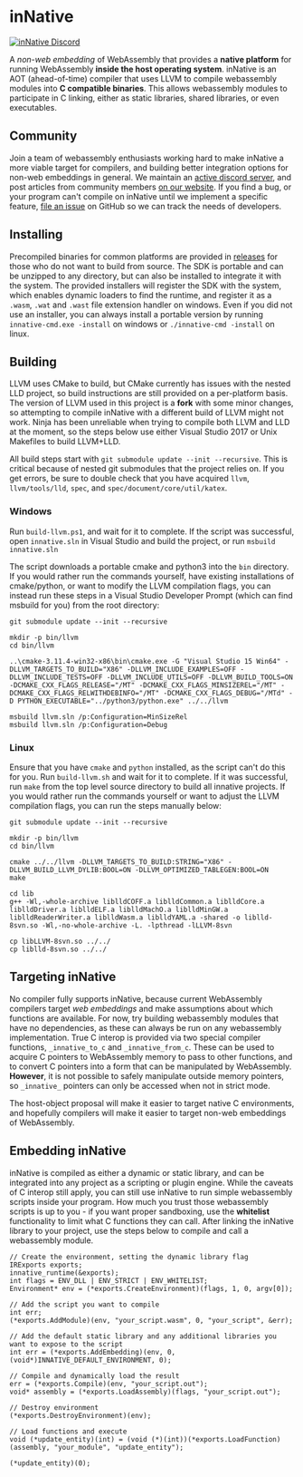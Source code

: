 # inNative
[![inNative Discord](https://img.shields.io/badge/Discord-%23inNative-blue.svg)](https://discord.gg/)

A *non-web embedding* of WebAssembly that provides a **native platform** for running WebAssembly **inside the host operating system**. inNative is an AOT (ahead-of-time) compiler that uses LLVM to compile webassembly modules into **C compatible binaries**. This allows webassembly modules to participate in C linking, either as static libraries, shared libraries, or even executables.
 
## Community
Join a team of webassembly enthusiasts working hard to make inNative a more viable target for compilers, and building better integration options for non-web embeddings in general. We maintain an [active discord server](https://discord.gg/), and post articles from community members [on our website](https://innative.io). If you find a bug, or your program can't compile on inNative until we implement a specific feature, [file an issue](https://github.com/innative-sdk/innative/issues/new) on GitHub so we can track the needs of developers.

## Installing
Precompiled binaries for common platforms are provided in [releases](https://github.com/innative-sdk/innative/releases) for those who do not want to build from source. The SDK is portable and can be unzipped to any directory, but can also be installed to integrate it with the system. The provided installers will register the SDK with the system, which enables dynamic loaders to find the runtime, and register it as a `.wasm`, `.wat` and `.wast` file extension handler on windows. Even if you did not use an installer, you can always install a portable version by running `innative-cmd.exe -install` on windows or `./innative-cmd -install` on linux.
 
## Building
LLVM uses CMake to build, but CMake currently has issues with the nested LLD project, so build instructions are still provided on a per-platform basis. The version of LLVM used in this project is a **fork** with some minor changes, so attempting to compile inNative with a different build of LLVM might not work. Ninja has been unreliable when trying to compile both LLVM and LLD at the moment, so the steps below use either Visual Studio 2017 or Unix Makefiles to build LLVM+LLD.
 
All build steps start with `git submodule update --init --recursive`. This is critical because of nested git submodules that the project relies on. If you get errors, be sure to double check that you have acquired `llvm`, `llvm/tools/lld`, `spec`, and `spec/document/core/util/katex`.
 
### Windows
Run `build-llvm.ps1`, and wait for it to complete. If the script was successful, open `innative.sln` in Visual Studio and build the project, or run `msbuild innative.sln`
 
The script downloads a portable cmake and python3 into the `bin` directory. If you would rather run the commands yourself, have existing installations of cmake/python, or want to modify the LLVM compilation flags, you can instead run these steps in a Visual Studio Developer Prompt (which can find msbuild for you) from the root directory:
 
    git submodule update --init --recursive
    
    mkdir -p bin/llvm
    cd bin/llvm
   
    ..\cmake-3.11.4-win32-x86\bin\cmake.exe -G "Visual Studio 15 Win64" -DLLVM_TARGETS_TO_BUILD="X86" -DLLVM_INCLUDE_EXAMPLES=OFF -DLLVM_INCLUDE_TESTS=OFF -DLLVM_INCLUDE_UTILS=OFF -DLLVM_BUILD_TOOLS=ON -DCMAKE_CXX_FLAGS_RELEASE="/MT" -DCMAKE_CXX_FLAGS_MINSIZEREL="/MT" -DCMAKE_CXX_FLAGS_RELWITHDEBINFO="/MT" -DCMAKE_CXX_FLAGS_DEBUG="/MTd" -D PYTHON_EXECUTABLE="../python3/python.exe" ../../llvm

    msbuild llvm.sln /p:Configuration=MinSizeRel
    msbuild llvm.sln /p:Configuration=Debug

### Linux
Ensure that you have `cmake` and `python` installed, as the script can't do this for you. Run `build-llvm.sh` and wait for it to complete. If it was successful, run `make` from the top level source directory to build all innative projects. If you would rather run the commands yourself or want to adjust the LLVM compilation flags, you can run the steps manually below:
 
    git submodule update --init --recursive

    mkdir -p bin/llvm
    cd bin/llvm

    cmake ../../llvm -DLLVM_TARGETS_TO_BUILD:STRING="X86" -DLLVM_BUILD_LLVM_DYLIB:BOOL=ON -DLLVM_OPTIMIZED_TABLEGEN:BOOL=ON
    make

    cd lib
    g++ -Wl,-whole-archive liblldCOFF.a liblldCommon.a liblldCore.a liblldDriver.a liblldELF.a liblldMachO.a liblldMinGW.a liblldReaderWriter.a liblldWasm.a liblldYAML.a -shared -o liblld-8svn.so -Wl,-no-whole-archive -L. -lpthread -lLLVM-8svn 

    cp libLLVM-8svn.so ../../
    cp liblld-8svn.so ../../

    
## Targeting inNative
 
No compiler fully supports inNative, because current WebAssembly compilers target *web embeddings* and make assumptions about which functions are available. For now, try building webassembly modules that have no dependencies, as these can always be run on any webassembly implementation. True C interop is provided via two special compiler functions, `_innative_to_c` and `_innative_from_c`. These can be used to acquire C pointers to WebAssembly memory to pass to other functions, and to convert C pointers into a form that can be manipulated by WebAssembly. **However**, it is not possible to safely manipulate outside memory pointers, so `_innative_` pointers can only be accessed when not in strict mode.
 
The host-object proposal will make it easier to target native C environments, and hopefully compilers will make it easier to target non-web embeddings of WebAssembly.
 
## Embedding inNative
 
inNative is compiled as either a dynamic or static library, and can be integrated into any project as a scripting or plugin engine. While the caveats of C interop still apply, you can still use inNative to run simple webassembly scripts inside your program. How much you trust those webassembly scripts is up to you - if you want proper sandboxing, use the **whitelist** functionality to limit what C functions they can call. After linking the inNative library to your project, use the steps below to compile and call a webassembly module.
 
    // Create the environment, setting the dynamic library flag
    IRExports exports;
    innative_runtime(&exports);
    int flags = ENV_DLL | ENV_STRICT | ENV_WHITELIST;
    Environment* env = (*exports.CreateEnvironment)(flags, 1, 0, argv[0]);

    // Add the script you want to compile
    int err;
    (*exports.AddModule)(env, "your_script.wasm", 0, "your_script", &err);

    // Add the default static library and any additional libraries you want to expose to the script
    int err = (*exports.AddEmbedding)(env, 0, (void*)INNATIVE_DEFAULT_ENVIRONMENT, 0);
 
    // Compile and dynamically load the result
    err = (*exports.Compile)(env, "your_script.out");
    void* assembly = (*exports.LoadAssembly)(flags, "your_script.out");

    // Destroy environment
    (*exports.DestroyEnvironment)(env);

    // Load functions and execute
    void (*update_entity)(int) = (void (*)(int))(*exports.LoadFunction)(assembly, "your_module", "update_entity");

    (*update_entity)(0); 